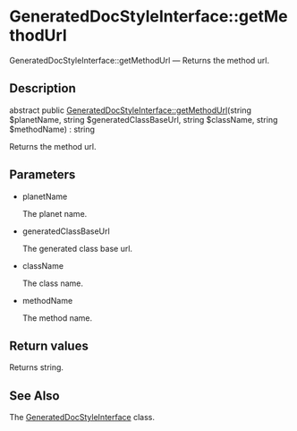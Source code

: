 GeneratedDocStyleInterface::getMethodUrl
================

GeneratedDocStyleInterface::getMethodUrl — Returns the method url.

Description
---------------


abstract public [GeneratedDocStyleInterface::getMethodUrl](https://github.com/lingtalfi/DocTools/blob/master/doc/api/DocTools/GeneratedDocStyle/GeneratedDocStyleInterface/getMethodUrl.md)(string $planetName, string $generatedClassBaseUrl, string $className, string $methodName) : string




Returns the method url.




Parameters
--------------


- planetName

    The planet name.

- generatedClassBaseUrl

    The generated class base url.

- className

    The class name.

- methodName

    The method name.


Return values
----------------

Returns string.









See Also
-----------

The [GeneratedDocStyleInterface](https://github.com/lingtalfi/DocTools/blob/master/doc/api/DocTools/GeneratedDocStyle/GeneratedDocStyleInterface.md) class.
